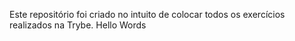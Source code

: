Este repositório foi criado no intuito de colocar todos os exercícios realizados na Trybe. Hello Words
